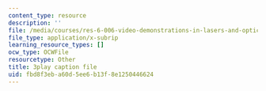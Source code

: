 ```yaml
---
content_type: resource
description: ''
file: /media/courses/res-6-006-video-demonstrations-in-lasers-and-optics-spring-2008/fbd8f3eba60d5ee6b13f8e1250446624_kuht5Nv3Iio.vtt
file_type: application/x-subrip
learning_resource_types: []
ocw_type: OCWFile
resourcetype: Other
title: 3play caption file
uid: fbd8f3eb-a60d-5ee6-b13f-8e1250446624
---
```

